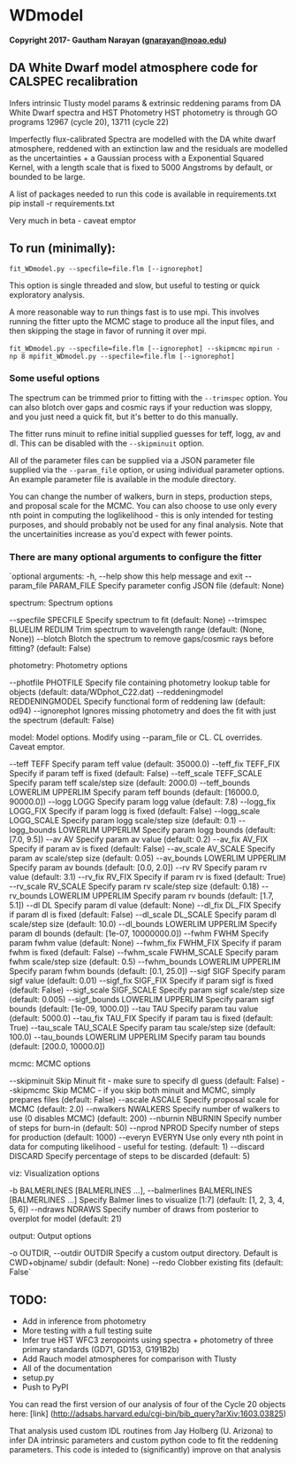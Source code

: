# WDmodel

__Copyright 2017- Gautham Narayan (gnarayan@noao.edu)__

## DA White Dwarf model atmosphere code for CALSPEC recalibration

Infers intrinsic Tlusty model params & extrinsic reddening params from DA White
Dwarf spectra and HST Photometry HST photometry is through GO programs 12967
(cycle 20),  13711 (cycle 22)

Imperfectly flux-calibrated Spectra are modelled with the DA white dwarf
atmosphere, reddened with an extinction law and the residuals are modelled as
the uncertainties + a Gaussian process with a Exponential Squared Kernel, with
a length scale that is fixed to 5000 Angstroms by default, or bounded to be
large.

A list of packages needed to run this code is available in requirements.txt
pip install -r requirements.txt

Very much in beta - caveat emptor

## To run (minimally):
`fit_WDmodel.py --specfile=file.flm [--ignorephot]`

This option is single threaded and slow, but useful to testing or quick
exploratory analysis.

A more reasonable way to run things fast is to use mpi. This involves running
the fitter upto the MCMC stage to produce all the input files, and then
skipping the stage in favor of running it over mpi.


`fit_WDmodel.py --specfile=file.flm [--ignorephot] --skipmcmc`
`mpirun -np 8 mpifit_WDmodel.py --specfile=file.flm [--ignorephot]`

### Some useful options

The spectrum can be trimmed prior to fitting with the `--trimspec` option. You
can also blotch over gaps and cosmic rays if your reduction was sloppy, and you
just need a quick fit, but it's better to do this manually.

The fitter runs minuit to refine initial supplied guesses for teff, logg, av
and dl. This can be disabled with the `--skipminuit` option.

All of the parameter files can be supplied via a JSON parameter file supplied
via the `--param_fil`e option, or using individual parameter options. An example
parameter file is available in the module directory. 

You can change the number of walkers, burn in steps, production steps, and
proposal scale for the MCMC. You can also choose to use only every nth point in
computing the loglikelihood - this is only intended for testing purposes, and
should probably not be used for any final analysis. Note that the
uncertainities increase as you'd expect with fewer points.

### There are many optional arguments to configure the fitter

`optional arguments:
  -h, --help            show this help message and exit
  --param_file PARAM_FILE
                        Specify parameter config JSON file (default: None)

spectrum:
  Spectrum options

  --specfile SPECFILE   Specify spectrum to fit (default: None)
  --trimspec BLUELIM REDLIM
                        Trim spectrum to wavelength range (default: (None,
                        None))
  --blotch              Blotch the spectrum to remove gaps/cosmic rays before
                        fitting? (default: False)

photometry:
  Photometry options

  --photfile PHOTFILE   Specify file containing photometry lookup table for
                        objects (default: data/WDphot_C22.dat)
  --reddeningmodel REDDENINGMODEL
                        Specify functional form of reddening law (default:
                        od94)
  --ignorephot          Ignores missing photometry and does the fit with just
                        the spectrum (default: False)

model:
  Model options. Modify using --param_file or CL. CL overrides. Caveat
  emptor.

  --teff TEFF           Specify param teff value (default: 35000.0)
  --teff_fix TEFF_FIX   Specify if param teff is fixed (default: False)
  --teff_scale TEFF_SCALE
                        Specify param teff scale/step size (default: 2000.0)
  --teff_bounds LOWERLIM UPPERLIM
                        Specify param teff bounds (default: [16000.0,
                        90000.0])
  --logg LOGG           Specify param logg value (default: 7.8)
  --logg_fix LOGG_FIX   Specify if param logg is fixed (default: False)
  --logg_scale LOGG_SCALE
                        Specify param logg scale/step size (default: 0.1)
  --logg_bounds LOWERLIM UPPERLIM
                        Specify param logg bounds (default: [7.0, 9.5])
  --av AV               Specify param av value (default: 0.2)
  --av_fix AV_FIX       Specify if param av is fixed (default: False)
  --av_scale AV_SCALE   Specify param av scale/step size (default: 0.05)
  --av_bounds LOWERLIM UPPERLIM
                        Specify param av bounds (default: [0.0, 2.0])
  --rv RV               Specify param rv value (default: 3.1)
  --rv_fix RV_FIX       Specify if param rv is fixed (default: True)
  --rv_scale RV_SCALE   Specify param rv scale/step size (default: 0.18)
  --rv_bounds LOWERLIM UPPERLIM
                        Specify param rv bounds (default: [1.7, 5.1])
  --dl DL               Specify param dl value (default: None)
  --dl_fix DL_FIX       Specify if param dl is fixed (default: False)
  --dl_scale DL_SCALE   Specify param dl scale/step size (default: 10.0)
  --dl_bounds LOWERLIM UPPERLIM
                        Specify param dl bounds (default: [1e-07, 10000000.0])
  --fwhm FWHM           Specify param fwhm value (default: None)
  --fwhm_fix FWHM_FIX   Specify if param fwhm is fixed (default: False)
  --fwhm_scale FWHM_SCALE
                        Specify param fwhm scale/step size (default: 0.5)
  --fwhm_bounds LOWERLIM UPPERLIM
                        Specify param fwhm bounds (default: [0.1, 25.0])
  --sigf SIGF           Specify param sigf value (default: 0.01)
  --sigf_fix SIGF_FIX   Specify if param sigf is fixed (default: False)
  --sigf_scale SIGF_SCALE
                        Specify param sigf scale/step size (default: 0.005)
  --sigf_bounds LOWERLIM UPPERLIM
                        Specify param sigf bounds (default: [1e-09, 1000.0])
  --tau TAU             Specify param tau value (default: 5000.0)
  --tau_fix TAU_FIX     Specify if param tau is fixed (default: True)
  --tau_scale TAU_SCALE
                        Specify param tau scale/step size (default: 100.0)
  --tau_bounds LOWERLIM UPPERLIM
                        Specify param tau bounds (default: [200.0, 10000.0])

mcmc:
  MCMC options

  --skipminuit          Skip Minuit fit - make sure to specify dl guess
                        (default: False)
  --skipmcmc            Skip MCMC - if you skip both minuit and MCMC, simply
                        prepares files (default: False)
  --ascale ASCALE       Specify proposal scale for MCMC (default: 2.0)
  --nwalkers NWALKERS   Specify number of walkers to use (0 disables MCMC)
                        (default: 200)
  --nburnin NBURNIN     Specify number of steps for burn-in (default: 50)
  --nprod NPROD         Specify number of steps for production (default: 1000)
  --everyn EVERYN       Use only every nth point in data for computing
                        likelihood - useful for testing. (default: 1)
  --discard DISCARD     Specify percentage of steps to be discarded (default:
                        5)

viz:
  Visualization options

  -b BALMERLINES [BALMERLINES ...], --balmerlines BALMERLINES [BALMERLINES ...]
                        Specify Balmer lines to visualize [1:7] (default: [1,
                        2, 3, 4, 5, 6])
  --ndraws NDRAWS       Specify number of draws from posterior to overplot for
                        model (default: 21)

output:
  Output options

  -o OUTDIR, --outdir OUTDIR
                        Specify a custom output directory. Default is
                        CWD+objname/ subdir (default: None)
  --redo                Clobber existing fits (default: False`


## TODO:
* Add in inference from photometry
* More testing with a full testing suite
* Infer true HST WFC3 zeropoints using spectra + photometry of three primary standards (GD71, GD153, G191B2b)
* Add Rauch model atmospheres for comparison with Tlusty
* All of the documentation 
* setup.py
* Push to PyPI


You can read the first version of our analysis of four of the Cycle 20 objects here:
[link] (http://adsabs.harvard.edu/cgi-bin/bib_query?arXiv:1603.03825)

That analysis used custom IDL routines from Jay Holberg (U. Arizona) to infer
DA intrinsic parameters and custom python code to fit the reddening parameters.
This code is inteded to (significantly) improve on that analysis
